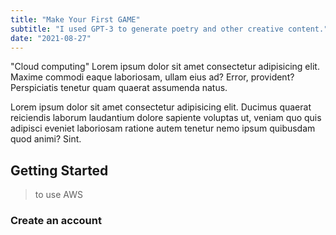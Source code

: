 ```yaml
---
title: "Make Your First GAME"
subtitle: "I used GPT-3 to generate poetry and other creative content."
date: "2021-08-27"
---
```


"Cloud computing" Lorem ipsum dolor sit amet consectetur adipisicing elit. 
Maxime commodi eaque laboriosam, ullam eius ad? Error, provident? 
Perspiciatis tenetur quam quaerat assumenda natus.

Lorem ipsum dolor sit amet consectetur adipisicing elit. Ducimus quaerat 
reiciendis laborum laudantium dolore sapiente voluptas ut, veniam quo quis 
adipisci eveniet laboriosam ratione autem tenetur nemo ipsum quibusdam 
quod animi? Sint.


## Getting Started

> to use AWS

### Create an account